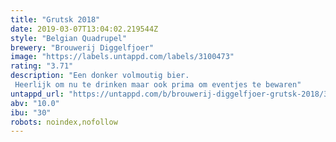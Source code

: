 ```yaml
---
title: "Grutsk 2018"
date: 2019-03-07T13:04:02.219544Z
style: "Belgian Quadrupel"
brewery: "Brouwerij Diggelfjoer"
image: "https://labels.untappd.com/labels/3100473"
rating: "3.71"
description: "Een donker volmoutig bier. Heerlijk om nu te drinken maar ook prima om eventjes te bewaren"
untappd_url: "https://untappd.com/b/brouwerij-diggelfjoer-grutsk-2018/3100473"
abv: "10.0"
ibu: "30"
robots: noindex,nofollow
---
```

